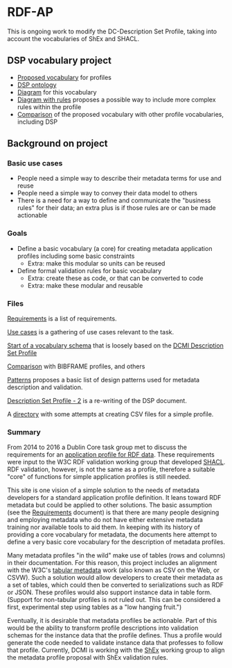 # RDF-AP

This is ongoing work to modify the DC-Description Set Profile, taking into account the vocabularies of ShEx and SHACL.

## DSP vocabulary project
* [Proposed vocabulary](https://github.com/dcmi/dcap/blob/master/schemaList.csv) for profiles
* [DSP ontology](https://github.com/dcmi/dcap/blob/master/dsp.ttl)
* [Diagram](dspDiagram2.jpg) for this vocabulary
* [Diagram with rules](dspDiagram.jpg) proposes a possible way to include more complex rules within the profile
* [Comparison](BIBFRAMEcompare.csv) of the proposed vocabulary with other profile vocabularies, including DSP

## Background on project

### Basic use cases
* People need a simple way to describe their metadata terms for use and reuse
* People need a simple way to convey their data model to others
* There is a need for a way to define and communicate the "business rules" for their data; an extra plus is if those rules are or can be made actionable

### Goals
* Define a basic vocabulary (a core) for creating metadata application profiles including some basic constraints
  * Extra: make this modular so units can be reused
* Define formal validation rules for basic vocabulary
  * Extra: create these as code, or that can be converted to code
  * Extra: make these modular and reusable

### Files

[Requirements](requirements.md) is a list of requirements.

[Use cases](Use_cases.md) is a gathering of use cases relevant to the task.

[Start of a vocabulary schema](schemaList.csv) that is loosely based on the [DCMI Description Set Profile](http://dublincore.org/documents/dc-dsp/)

[Comparison](BIBFRAMEcompare.csv) with BIBFRAME profiles, and others

[Patterns](Patterns.md) proposes a basic list of design patterns used for metadata description and validation.

[Description Set Profile - 2](DSPedited.md) is a re-writing of the DSP document.

A [directory](https://github.com/kcoyle/RDF-AP/tree/master/csv) with some attempts at creating CSV files for a simple profile.

### Summary

From 2014 to 2016 a Dublin Core task group met to discuss the requirements for an [application profile for RDF data](https://github.com/dcmi/repository/blob/master/mediawiki_wiki/RDF_Application_Profiles.md). These requirements were input to the W3C RDF validation working group that developed [SHACL](https://www.w3.org/TR/shacl/). RDF validation, however, is not the same as a profile, therefore a suitable "core" of functions for simple application profiles is still needed.

This site is one vision of a simple solution to the needs of metadata developers for a standard application profile definition. It leans toward RDF metadata but could be applied to other solutions. The basic assumption (see the [Requirements](requirements.md) document) is that there are many people designing and employing metadata who do not have either extensive metadata training nor available tools to aid them. In keeping with its history of providing a core vocabulary for metadata, the documents here attempt to define a very basic core vocabulary for the description of metadata profiles.

Many metadata profiles "in the wild" make use of tables (rows and columns) in their documentation. For this reason, this project includes an alignment with the W3C's [tabular metadata](https://www.w3.org/TR/tabular-metadata/) work (also known as CSV on the Web, or CSVW). Such a solution would allow developers to create their metadata as a set of tables, which could then be converted to serializations such as RDF or JSON. These profiles would also support instance data in table form. (Support for non-tabular profiles is not ruled out. This can be considered a first, experimental step using tables as a "low hanging fruit.")

Eventually, it is desirable that metadata profiles be actionable. Part of this would be the ability to transform profile descriptions into validation schemas for the instance data that the profile defines. Thus a profile would generate the code needed to validate instance data that professes to follow that profile. Currently, DCMI is working with the [ShEx](http://shex.io) working group to align the metadata profile proposal with ShEx validation rules.


